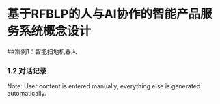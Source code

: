 # 基于RFBLP的人与AI协作的智能产品服务系统概念设计
##案例1：智能扫地机器人
### 1.2 对话记录
Note: User content is entered manually, everything else is generated automatically.


